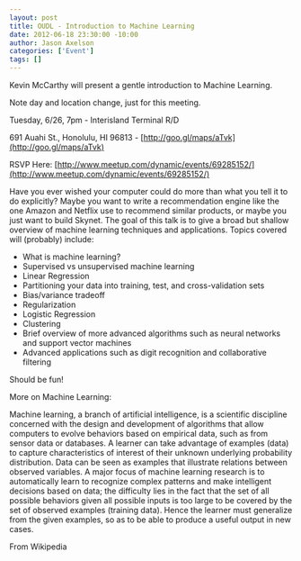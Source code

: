 ```yaml
--- 
layout: post
title: OUDL - Introduction to Machine Learning
date: 2012-06-18 23:30:00 -10:00
author: Jason Axelson
categories: ['Event']
tags: []
---
```

Kevin McCarthy will present a gentle introduction to Machine Learning.

Note day and location change, just for this meeting.

Tuesday, 6/26, 7pm - Interisland Terminal R/D

691 Auahi St., Honolulu, HI 96813 - [http://goo.gl/maps/aTvk](http://goo.gl/maps/aTvk)

RSVP Here: [http://www.meetup.com/dynamic/events/69285152/](http://www.meetup.com/dynamic/events/69285152/)

Have you ever wished your computer could do more than what you tell it to do explicitly?  Maybe you want to write a recommendation engine like the one Amazon and Netflix use to recommend similar products, or maybe you just want to build Skynet. The goal of this talk is to give a broad but shallow overview of machine learning techniques and applications.  Topics covered will (probably) include:

* What is machine learning?
* Supervised vs unsupervised machine learning
* Linear Regression
* Partitioning your data into training, test, and cross-validation sets
* Bias/variance tradeoff
* Regularization
* Logistic Regression
* Clustering
* Brief overview of more advanced algorithms such as neural networks and support vector machines
* Advanced applications such as digit recognition and collaborative filtering

Should be fun!

More on Machine Learning:

Machine learning, a branch of artificial intelligence, is a scientific discipline concerned with the design and development of algorithms that allow computers to evolve behaviors based on empirical data, such as from sensor data or databases. A learner can take advantage of examples (data) to capture characteristics of interest of their unknown underlying probability distribution. Data can be seen as examples that illustrate relations between observed variables. A major focus of machine learning research is to automatically learn to recognize complex patterns and make intelligent decisions based on data; the difficulty lies in the fact that the set of all possible behaviors given all possible inputs is too large to be covered by the set of observed examples (training data). Hence the learner must generalize from the given examples, so as to be able to produce a useful output in new cases.

From Wikipedia